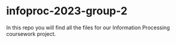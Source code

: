 # infoproc-2023-group-2

In this repo you will find all the files for our Information Processing coursework project.
